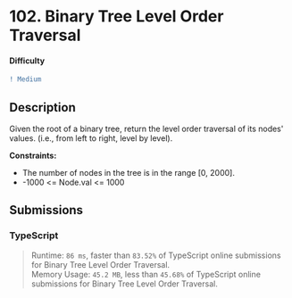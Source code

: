# 102. Binary Tree Level Order Traversal

#### Difficulty

```diff
! Medium
```

## Description

Given the root of a binary tree, return the level order traversal of its nodes' values. (i.e., from left to right, level by level).

**Constraints:**

- The number of nodes in the tree is in the range [0, 2000].
- -1000 <= Node.val <= 1000

## Submissions

### TypeScript

> Runtime: `86 ms`, faster than `83.52%` of TypeScript online submissions for Binary Tree Level Order Traversal.  
> Memory Usage: `45.2 MB`, less than `45.68%` of TypeScript online submissions for Binary Tree Level Order Traversal.
